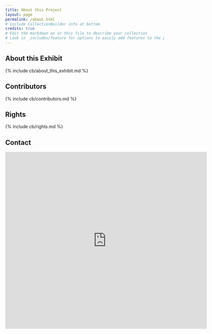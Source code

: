```yaml
---
title: About this Project
layout: page
permalink: /about.html
# include CollectionBuilder info at bottom
credits: true
# Edit the markdown on in this file to describe your collection
# Look in _includes/feature for options to easily add features to the page
---
```


<!---

banner image here {% include feature/jumbotron.html objectid="https://cdil.lib.uidaho.edu/images/palouse_sm.jpg" %} 

--> 


## About this Exhibit

<!-- this is the page about the exhibit -->
{% include cb/about_this_exhibit.md %} 

## Contributors

<!-- this is the page about the contributors-->
{% include cb/contributors.md %}

## Rights

{% include cb/rights.md %}

## Contact

<div class="iframe-container">
    <iframe src="https://docs.google.com/forms/d/e/1FAIpQLScg2yo95u5VUIsaXSPKlIbAlQXOy4Og3HnW8LEn9MggF-Yadw/viewform?embedded=true" width="640" height="561" frameborder="0" marginheight="0" marginwidth="0">Loading…</iframe>
</div>